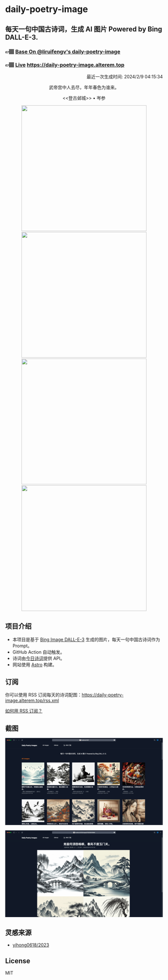 
# daily-poetry-image

## 每天一句中国古诗词，生成 AI 图片 Powered by Bing DALL-E-3.

### 👉🏽 [Base On @liruifengv's daily-poetry-image](https://github.com/liruifengv/daily-poetry-image)

### 👉🏽 [Live](https://daily-poetry-image.alterem.top/) https://daily-poetry-image.alterem.top

<p align="right">
  最近一次生成时间: 2024/2/9 04:15:34
</p>
<p align="center">
武帝宫中人去尽，年年春色为谁来。
</p>
<p align="center">
<<登古邺城>> • 岑参
</p>
<p align="center">
<img src="https://tse1.mm.bing.net/th/id/OIG4.CBVpySp2dHe3q1eCG45P" height="400" width="400" />
<img src="https://tse1.mm.bing.net/th/id/OIG4.kB36uCw3bWBfPvE9pMpY" height="400" width="400" />
<img src="https://tse2.mm.bing.net/th/id/OIG4.krbZVDWpLi8jyqsBTZpP" height="400" width="400" />
<img src="https://tse1.mm.bing.net/th/id/OIG4.98tHNMvdS1kpOP0aBZOu" height="400" width="400" />
</p>

## 项目介绍

-   本项目是基于 [Bing Image DALL-E-3](https://www.bing.com/images/create) 生成的图片，每天一句中国古诗词作为 Prompt。
-   GitHub Action 自动触发。
-   诗词由[今日诗词](https://www.jinrishici.com/)提供 API。
-   网站使用 [Astro](https://astro.build) 构建。

## 订阅

你可以使用 RSS 订阅每天的诗词配图：https://daily-poetry-image.alterem.top/rss.xml

[如何用 RSS 订阅？](https://zhuanlan.zhihu.com/p/55026716)

## 截图

![图片列表](./screenshots/Snipaste_2023-12-28_21-00-26.png)

![图片详情](./screenshots/Snipaste_2023-12-28_21-00-53.png)

## 灵感来源

-   [yihong0618/2023](https://github.com/yihong0618/2023)

## License

MIT
